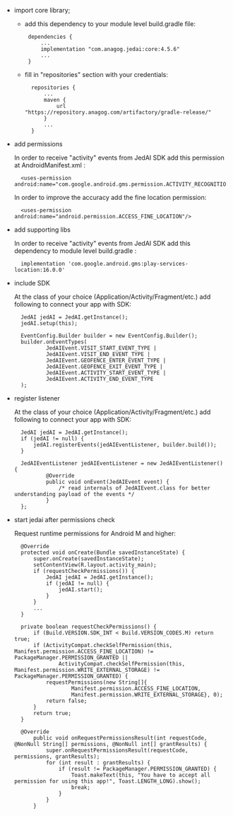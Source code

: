 * import core library;

     - add this dependency to your module level build.gradle file:

            dependencies {
                ...
                implementation "com.anagog.jedai:core:4.5.6"
                ...
            }

    - fill in "repositories" section with your credentials:

            repositories {
                ...
                maven {
                    url "https://repository.anagog.com/artifactory/gradle-release/"
                }
                ...
            }



* add permissions

    In order to receive "activity" events from JedAI SDK add this permission at AndroidManifest.xml :

        <uses-permission android:name="com.google.android.gms.permission.ACTIVITY_RECOGNITION"/>

    In order to improve the accuracy add the fine location permission:

        <uses-permission android:name="android.permission.ACCESS_FINE_LOCATION"/>




* add supporting libs

    In order to receive "activity" events from JedAI SDK add this dependency to module level build.gradle :

        implementation 'com.google.android.gms:play-services-location:16.0.0'



* include SDK

    At the class of your choice (Application/Activity/Fragment/etc.) add following to connect your app with SDK:

        JedAI jedAI = JedAI.getInstance();
        jedAI.setup(this);

        EventConfig.Builder builder = new EventConfig.Builder();
        builder.onEventTypes(
                JedAIEvent.VISIT_START_EVENT_TYPE |
                JedAIEvent.VISIT_END_EVENT_TYPE |
                JedAIEvent.GEOFENCE_ENTER_EVENT_TYPE |
                JedAIEvent.GEOFENCE_EXIT_EVENT_TYPE |
                JedAIEvent.ACTIVITY_START_EVENT_TYPE |
                JedAIEvent.ACTIVITY_END_EVENT_TYPE
        );



* register listener

    At the class of your choice (Application/Activity/Fragment/etc.) add following to connect your app with SDK:

        JedAI jedAI = JedAI.getInstance();
        if (jedAI != null) {
            jedAI.registerEvents(jedAIEventListener, builder.build());
        }

        JedAIEventListener jedAIEventListener = new JedAIEventListener() {
                @Override
                public void onEvent(JedAIEvent event) {
                    /* read internals of JedAIEvent.class for better understanding payload of the events */
                }
        };



* start jedai after permissions check

    Request runtime permissions for Android M and higher:


        @Override
        protected void onCreate(Bundle savedInstanceState) {
            super.onCreate(savedInstanceState);
            setContentView(R.layout.activity_main);
            if (requestCheckPermissions()) {
                JedAI jedAI = JedAI.getInstance();
                if (jedAI != null) {
                    jedAI.start();
                }
            }
            ...
        }

        private boolean requestCheckPermissions() {
            if (Build.VERSION.SDK_INT < Build.VERSION_CODES.M) return true;
            if (ActivityCompat.checkSelfPermission(this, Manifest.permission.ACCESS_FINE_LOCATION) != PackageManager.PERMISSION_GRANTED ||
                    ActivityCompat.checkSelfPermission(this, Manifest.permission.WRITE_EXTERNAL_STORAGE) != PackageManager.PERMISSION_GRANTED) {
                requestPermissions(new String[]{
                        Manifest.permission.ACCESS_FINE_LOCATION,
                        Manifest.permission.WRITE_EXTERNAL_STORAGE}, 0);
                return false;
            }
            return true;
        }

        @Override
            public void onRequestPermissionsResult(int requestCode, @NonNull String[] permissions, @NonNull int[] grantResults) {
                super.onRequestPermissionsResult(requestCode, permissions, grantResults);
                for (int result : grantResults) {
                    if (result != PackageManager.PERMISSION_GRANTED) {
                        Toast.makeText(this, "You have to accept all permission for using this app!", Toast.LENGTH_LONG).show();
                        break;
                    }
                }
            }

